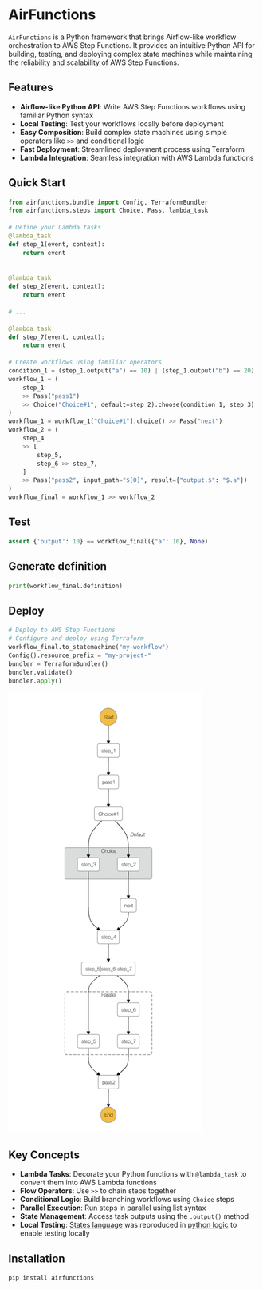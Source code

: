 # AirFunctions

`AirFunctions` is a Python framework that brings Airflow-like workflow orchestration to AWS Step Functions. It provides an intuitive Python API for building, testing, and deploying complex state machines while maintaining the reliability and scalability of AWS Step Functions.

## Features

- **Airflow-like Python API**: Write AWS Step Functions workflows using familiar Python syntax
- **Local Testing**: Test your workflows locally before deployment
- **Easy Composition**: Build complex state machines using simple operators like `>>` and conditional logic
- **Fast Deployment**: Streamlined deployment process using Terraform
- **Lambda Integration**: Seamless integration with AWS Lambda functions

## Quick Start

```python
from airfunctions.bundle import Config, TerraformBundler
from airfunctions.steps import Choice, Pass, lambda_task

# Define your Lambda tasks
@lambda_task
def step_1(event, context):
    return event


@lambda_task
def step_2(event, context):
    return event

# ...

@lambda_task
def step_7(event, context):
    return event

# Create workflows using familiar operators
condition_1 = (step_1.output("a") == 10) | (step_1.output("b") == 20)
workflow_1 = (
    step_1
    >> Pass("pass1")
    >> Choice("Choice#1", default=step_2).choose(condition_1, step_3)
)
workflow_1 = workflow_1["Choice#1"].choice() >> Pass("next")
workflow_2 = (
    step_4
    >> [
        step_5,
        step_6 >> step_7,
    ]
    >> Pass("pass2", input_path="$[0]", result={"output.$": "$.a"})
)
workflow_final = workflow_1 >> workflow_2

```

## Test
```python
assert {'output': 10} == workflow_final({"a": 10}, None)
```
## Generate definition
```python
print(workflow_final.definition)
```
## Deploy
```python
# Deploy to AWS Step Functions
# Configure and deploy using Terraform
workflow_final.to_statemachine("my-workflow")
Config().resource_prefix = "my-project-"
bundler = TerraformBundler()
bundler.validate()
bundler.apply()
```

![example of state machine above](doc/image.png)
## Key Concepts

- **Lambda Tasks**: Decorate your Python functions with `@lambda_task` to convert them into AWS Lambda functions
- **Flow Operators**: Use `>>` to chain steps together
- **Conditional Logic**: Build branching workflows using `Choice` steps
- **Parallel Execution**: Run steps in parallel using list syntax
- **State Management**: Access task outputs using the `.output()` method
- **Local Testing**: [States language](https://states-language.net) was reproduced in [python logic](./airfunctions/jsonata.py) to enable testing locally 

## Installation

```bash
pip install airfunctions
```

